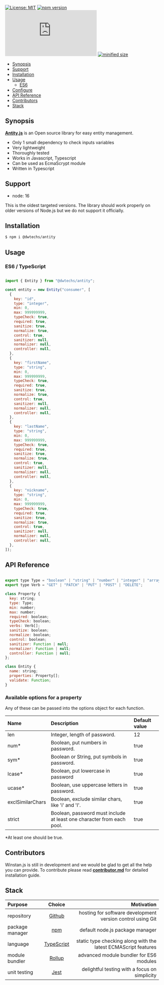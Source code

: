 
[![License: MIT](https://img.shields.io/npm/l/@dwtechs/antity.svg?color=brightgreen)](https://opensource.org/licenses/MIT)
[![npm version](https://badge.fury.io/js/%40dwtechs%2Fantity.svg)](https://www.npmjs.com/package/@dwtechs/antity)
[![last version release date](https://img.shields.io/github/release-date/DWTechs/Antity.js)](https://www.npmjs.com/package/@dwtechs/antity)
[![minified size](https://img.shields.io/bundlephobia/min/@dwtechs/antity?color=brightgreen)](https://www.npmjs.com/package/@dwtechs/antity)

- [Synopsis](#synopsis)
- [Support](#support)
- [Installation](#installation)
- [Usage](#usage)
  - [ES6](#es6)
- [Configure](#configure)
- [API Reference](#api-reference)
- [Contributors](#contributors)
- [Stack](#stack)


## Synopsis

**[Antity.js](https://github.com/DWTechs/Antity.js)** is an Open source library for easy entity management.

- Only 1 small dependency to check inputs variables
- Very lightweight
- Thoroughly tested
- Works in Javascript, Typescript
- Can be used as EcmaScrypt module
- Written in Typescript


## Support

- node: 16

This is the oldest targeted versions. The library should work properly on older versions of Node.js but we do not support it officially.  


## Installation

```bash
$ npm i @dwtechs/antity
```


## Usage


### ES6 / TypeScript

```javascript

import { Entity } from "@dwtechs/antity";

const entity = new Entity("consumer", [
  {
    key: "id",
    type: "integer",
    min: 0,
    max: 999999999,
    typeCheck: true,
    required: true,
    sanitize: true,
    normalize: true,
    control: true,
    sanitizer: null,
    normalizer: null,
    controller: null,
  },
  {
    key: "firstName",
    type: "string",
    min: 0,
    max: 999999999,
    typeCheck: true,
    required: true,
    sanitize: true,
    normalize: true,
    control: true,
    sanitizer: null,
    normalizer: null,
    controller: null,
  },
  {
    key: "lastName",
    type: "string",
    min: 0,
    max: 999999999,
    typeCheck: true,
    required: true,
    sanitize: true,
    normalize: true,
    control: true,
    sanitizer: null,
    normalizer: null,
    controller: null,
  },
  {
    key: "nickname",
    type: "string",
    min: 0,
    max: 999999999,
    typeCheck: true,
    required: true,
    sanitize: true,
    normalize: true,
    control: true,
    sanitizer: null,
    normalizer: null,
    controller: null,
  },
]);

```


## API Reference


```javascript

export type Type = "boolean" | "string" | "number" | "integer" | "array";
export type Verb = "GET" | "PATCH" | "PUT" | "POST" | "DELETE";

class Property {
  key: string;
  type: Type;
  min: number;
  max: number;
  required: boolean;
  typeCheck: boolean;
  verbs: Verb[];
  sanitize: boolean;
  normalize: boolean;
  control: boolean;
  sanitizer: Function | null;
  normalizer: Function | null;
  controller: Function | null;
};

class Entity {
  name: string;
  properties: Property[];
  validate: Function;
}

```


### Available options for a property

Any of these can be passed into the options object for each function.

| Name            |               Description                    |  Default value  |  
| :-------------- | :------------------------------------------ | :-------------- |
| len	| Integer, length of password.  |   12 |
| num*	| Boolean, put numbers in password.  |  true |
| sym*	| Boolean or String, put symbols in password.  |	true |
| lcase*	| Boolean, put lowercase in password   |  true |
| ucase*	| Boolean, use uppercase letters in password.   |	  true |
| exclSimilarChars	| Boolean, exclude similar chars, like 'i' and 'l'.	 |  true | 
| strict	| Boolean, password must include at least one character from each pool.	 |  true |

*At least one should be true.


## Contributors

Winstan.js is still in development and we would be glad to get all the help you can provide.
To contribute please read **[contributor.md](https://github.com/DWTechs/Antity.js/blob/main/contributor.md)** for detailed installation guide.


## Stack

| Purpose         |                    Choice                    |                                                     Motivation |
| :-------------- | :------------------------------------------: | -------------------------------------------------------------: |
| repository      |        [Github](https://github.com/)         |     hosting for software development version control using Git |
| package manager |     [npm](https://www.npmjs.com/get-npm)     |                                default node.js package manager |
| language        | [TypeScript](https://www.typescriptlang.org) | static type checking along with the latest ECMAScript features |
| module bundler  |      [Rollup](https://rollupjs.org)          |                        advanced module bundler for ES6 modules |
| unit testing    |          [Jest](https://jestjs.io/)          |                  delightful testing with a focus on simplicity |
